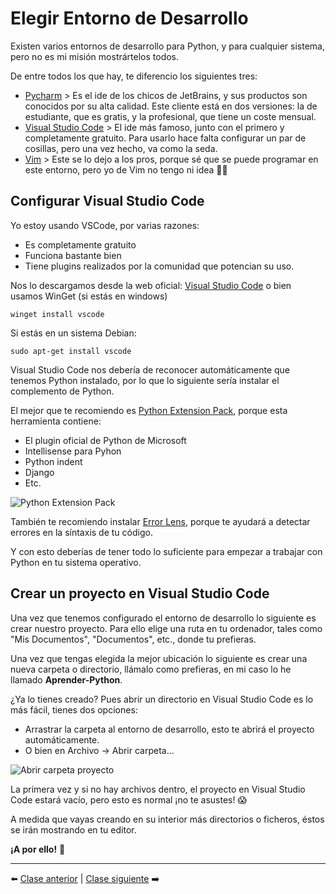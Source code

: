 # Elegir Entorno de Desarrollo

Existen varios entornos de desarrollo para Python, y para cualquier sistema, pero no es mi misión mostrártelos todos.

De entre todos los que hay, te diferencio los siguientes tres:

* [Pycharm] > Es el ide de los chicos de JetBrains, y sus productos son conocidos por su alta calidad. Este cliente está en dos versiones: la de estudiante, que es gratis, y la profesional, que tiene un coste mensual.
* [Visual Studio Code] > El ide más famoso, junto con el primero y completamente gratuito. Para usarlo hace falta configurar un par de cosillas, pero una vez hecho, va como la seda.
* [Vim] > Este se lo dejo a los pros, porque sé que se puede programar en este entorno, pero yo de Vim no tengo ni idea 😵‍💫

[Pycharm]: https://www.jetbrains.com/pycharm/
[Visual Studio Code]: https://code.visualstudio.com/
[Vim]: https://www.vim.org/

## Configurar Visual Studio Code

Yo estoy usando VSCode, por varias razones:

- Es completamente gratuito
- Funciona bastante bien
- Tiene plugins realizados por la comunidad que potencian su uso.

Nos lo descargamos desde la web oficial: [Visual Studio Code] o bien usamos WinGet (si estás en windows)

```winget install vscode```

Si estás en un sistema Debian:

```sudo apt-get install vscode```

Visual Studio Code nos debería de reconocer automáticamente que tenemos Python instalado, por lo que lo siguiente sería instalar el complemento de Python.

El mejor que te recomiendo es [Python Extension Pack], porque esta herramienta contiene:

- El plugin oficial de Python de Microsoft
- Intellisense para Pyhon
- Python indent
- Django
- Etc.

![Python Extension Pack](/99_Imagenes/python_extension_pack.png)

[Python Extension Pack]: https://marketplace.visualstudio.com/items?itemName=donjayamanne.python-extension-pack

También te recomiendo instalar [Error Lens], porque te ayudará a detectar errores en la síntaxis de tu código.

[Error Lens]: https://marketplace.visualstudio.com/items?itemName=PhilHindle.errorlens

Y con esto deberías de tener todo lo suficiente para empezar a trabajar con Python en tu sistema operativo.

## Crear un proyecto en Visual Studio Code

Una vez que tenemos configurado el entorno de desarrollo lo siguiente es crear nuestro proyecto. Para ello elige una ruta en tu ordenador, tales como "Mis Documentos", "Documentos", etc., donde tu prefieras.

Una vez que tengas elegida la mejor ubicación lo siguiente es crear una nueva carpeta o directorio, llámalo como prefieras, en mi caso lo he llamado **Aprender-Python**.

¿Ya lo tienes creado? Pues abrir un directorio en Visual Studio Code es lo más fácil, tienes dos opciones:

- Arrastrar la carpeta al entorno de desarrollo, esto te abrirá el proyecto automáticamente.
- O bien en Archivo -> Abrir carpeta...

![Abrir carpeta proyecto](/99_Imagenes/abrir_carpeta.png)

La primera vez y si no hay archivos dentro, el proyecto en Visual Studio Code estará vacío, pero esto es normal ¡no te asustes! 😱

A medida que vayas creando en su interior más directorios o ficheros, éstos se irán mostrando en tu editor.

**¡A por ello!** 💪

***

⬅️ [Clase anterior](/00_Instalaci%C3%B3n/readme.md) | [Clase siguiente](/02_Fichero%20Python/readme.md) ➡️